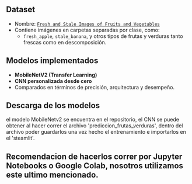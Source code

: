 ## Dataset

-  Nombre: [`Fresh and Stale Images of Fruits and Vegetables`](https://www.kaggle.com/datasets/raghavrpotdar/fresh-and-stale-images-of-fruits-and-vegetables)
- Contiene imágenes en carpetas separadas por clase, como:
  - `fresh_apple`, `stale_banana`, y otros tipos de frutas y verduras tanto frescas como en descomposición.

## Modelos implementados

- **MobileNetV2 (Transfer Learning)**
- **CNN personalizada desde cero**
- Comparados en términos de precisión, arquitectura y desempeño.

## Descarga de los modelos

el modelo MobileNetv2 se encuentra en el repositorio, el CNN se puede obtener al hacer correr el archivo 'prediccion_frutas_verduras',
dentro del archivo poder guardarlos una vez hecho el entrenamiento e importarlos en el 'steamlit'.

## Recomendacion de hacerlos correr por Jupyter Notebooks o Google Colab, nosotros utilizamos este ultimo mencionado.
